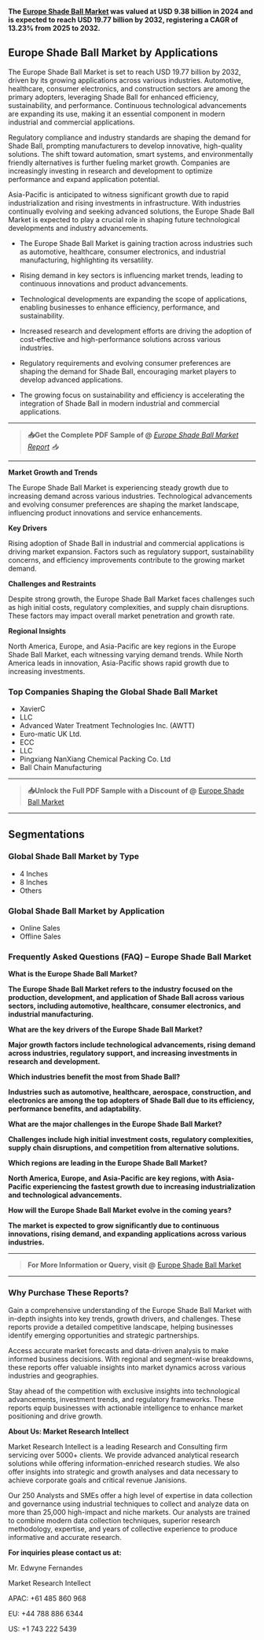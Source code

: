 <p><strong>The <a href="https://www.marketresearchintellect.com/download-sample/?rid=941992&amp;utm_source=Pulse-April-Europe&amp;utm_medium=852">Europe Shade Ball Market</a> was valued at USD 9.38 billion in 2024 and is expected to reach USD 19.77 billion by 2032, registering a CAGR of 13.23% from 2025 to 2032.</strong></p><h2>Europe Shade Ball Market by Applications&nbsp;</h2><p><p>The Europe Shade Ball Market is set to reach USD 19.77 billion by 2032, driven by its growing applications across various industries. Automotive, healthcare, consumer electronics, and construction sectors are among the primary adopters, leveraging Shade Ball for enhanced efficiency, sustainability, and performance. Continuous technological advancements are expanding its use, making it an essential component in modern industrial and commercial applications.</p><p>Regulatory compliance and industry standards are shaping the demand for Shade Ball, prompting manufacturers to develop innovative, high-quality solutions. The shift toward automation, smart systems, and environmentally friendly alternatives is further fueling market growth. Companies are increasingly investing in research and development to optimize performance and expand application potential.</p><p>Asia-Pacific is anticipated to witness significant growth due to rapid industrialization and rising investments in infrastructure. With industries continually evolving and seeking advanced solutions, the Europe Shade Ball Market is expected to play a crucial role in shaping future technological developments and industry advancements.</p></p><ul><li><p>The Europe Shade Ball Market is gaining traction across industries such as automotive, healthcare, consumer electronics, and industrial manufacturing, highlighting its versatility.</p></li><li><p>Rising demand in key sectors is influencing market trends, leading to continuous innovations and product advancements.</p></li><li><p>Technological developments are expanding the scope of applications, enabling businesses to enhance efficiency, performance, and sustainability.</p></li><li><p>Increased research and development efforts are driving the adoption of cost-effective and high-performance solutions across various industries.</p></li><li><p>Regulatory requirements and evolving consumer preferences are shaping the demand for Shade Ball, encouraging market players to develop advanced applications.</p></li><li><p>The growing focus on sustainability and efficiency is accelerating the integration of Shade Ball in modern industrial and commercial applications.</p></li></ul><hr /><blockquote><p><strong><span class="font-[700]">📥Get the Complete PDF Sample of @ </span></strong><em><span class="font-[700]"><a href="https://www.marketresearchintellect.com/download-sample/?rid=941992&amp;utm_source=Pulse-April-Europe&amp;utm_medium=852" target="_blank" data-tracking-control-name="article-ssr-frontend-pulse_little-text-block" data-tracking-will-navigate="" data-test-link="">Europe Shade Ball Market Report</a>&nbsp;📥</span></em></p></blockquote><hr /><p class="" data-start="77" data-end="360"><strong data-start="77" data-end="105">Market Growth and Trends</strong></p><p class="" data-start="77" data-end="360">The Europe Shade Ball Market is experiencing steady growth due to increasing demand across various industries. Technological advancements and evolving consumer preferences are shaping the market landscape, influencing product innovations and service enhancements.</p><p class="" data-start="362" data-end="606"><strong data-start="362" data-end="377">Key Drivers</strong></p><p class="" data-start="362" data-end="606">Rising adoption of Shade Ball in industrial and commercial applications is driving market expansion. Factors such as regulatory support, sustainability concerns, and efficiency improvements contribute to the growing market demand.</p><p class="" data-start="608" data-end="849"><strong data-start="608" data-end="637">Challenges and Restraints</strong></p><p class="" data-start="608" data-end="849">Despite strong growth, the Europe Shade Ball Market faces challenges such as high initial costs, regulatory complexities, and supply chain disruptions. These factors may impact overall market penetration and growth rate.</p><p class="" data-start="851" data-end="1095"><strong data-start="851" data-end="872">Regional Insights</strong></p><p class="" data-start="851" data-end="1095">North America, Europe, and Asia-Pacific are key regions in the Europe Shade Ball Market, each witnessing varying demand trends. While North America leads in innovation, Asia-Pacific shows rapid growth due to increasing investments.</p><p><h3>Top Companies Shaping the Global Shade Ball Market </h3><ul><li>XavierC</li><li>LLC</li><li>Advanced Water Treatment Technologies Inc. (AWTT)</li><li>Euro-matic UK Ltd.</li><li>ECC</li><li>LLC</li><li>Pingxiang NanXiang Chemical Packing Co. Ltd</li><li>Ball Chain Manufacturing</li></ul></p><hr /><blockquote><p><strong>📥Unlock the Full PDF Sample with a Discount of @</strong> <a href="https://www.marketresearchintellect.com/ask-for-discount/?rid=941992&amp;utm_source=Pulse-April-Europe&amp;utm_medium=852">Europe Shade Ball Market</a></p></blockquote><hr /><p><h2>Segmentations</h2><h3>Global Shade Ball Market by Type</h3><ul><li>4 Inches</li><li>8 Inches</li><li>Others</li></ul><h3>Global Shade Ball Market by Application</h3><ul><li>Online Sales</li><li>Offline Sales</li></ul></p><h3><strong>Frequently Asked Questions (FAQ) &ndash; Europe Shade Ball Market</strong></h3><p><strong>What is the Europe Shade Ball Market?</strong></p><p><strong>The Europe Shade Ball Market refers to the industry focused on the production, development, and application of Shade Ball across various sectors, including automotive, healthcare, consumer electronics, and industrial manufacturing.</strong></p><p><strong>What are the key drivers of the Europe Shade Ball Market?</strong></p><p><strong>Major growth factors include technological advancements, rising demand across industries, regulatory support, and increasing investments in research and development.</strong></p><p><strong>Which industries benefit the most from Shade Ball?</strong></p><p><strong>Industries such as automotive, healthcare, aerospace, construction, and electronics are among the top adopters of Shade Ball due to its efficiency, performance benefits, and adaptability.</strong></p><p><strong>What are the major challenges in the Europe Shade Ball Market?</strong></p><p><strong>Challenges include high initial investment costs, regulatory complexities, supply chain disruptions, and competition from alternative solutions.</strong></p><p><strong>Which regions are leading in the Europe Shade Ball Market?</strong></p><p><strong>North America, Europe, and Asia-Pacific are key regions, with Asia-Pacific experiencing the fastest growth due to increasing industrialization and technological advancements.</strong></p><p><strong>How will the Europe Shade Ball Market evolve in the coming years?</strong></p><p><strong>The market is expected to grow significantly due to continuous innovations, rising demand, and expanding applications across various industries.</strong></p><hr /><blockquote><p><span class="font-[700]"><strong>For More Information or Query, visit&nbsp;@</strong>&nbsp;</span><span class="font-[700]"><a href="https://www.marketresearchintellect.com/product/global-shade-ball-market/?utm_source=Linkedin&utm_medium=852" target="_blank" data-tracking-control-name="article-ssr-frontend-pulse_little-text-block" data-tracking-will-navigate="" data-test-link="">Europe Shade Ball Market</a></span></p></blockquote><hr /><h3><strong data-start="0" data-end="31">Why Purchase These Reports?</strong></h3><p class="" data-start="35" data-end="297">Gain a comprehensive understanding of the Europe Shade Ball Market with in-depth insights into key trends, growth drivers, and challenges. These reports provide a detailed competitive landscape, helping businesses identify emerging opportunities and strategic partnerships.</p><p class="" data-start="299" data-end="540">Access accurate market forecasts and data-driven analysis to make informed business decisions. With regional and segment-wise breakdowns, these reports offer valuable insights into market dynamics across various industries and geographies.</p><p class="" data-start="542" data-end="784">Stay ahead of the competition with exclusive insights into technological advancements, investment trends, and regulatory frameworks. These reports equip businesses with actionable intelligence to enhance market positioning and drive growth.</p><p><strong><span class="font-[700]">About Us: Market Research Intellect</span></strong></p><p><span class="">Market Research Intellect is a leading Research and Consulting firm servicing over 5000+ clients. We provide advanced analytical research solutions while offering information-enriched research studies.&nbsp;</span>We also offer insights into strategic and growth analyses and data necessary to achieve corporate goals and critical revenue Janisions.</p><p><span class="">Our 250 Analysts and SMEs offer a high level of expertise in data collection and governance using industrial techniques to collect and analyze data on more than 25,000 high-impact and niche markets. Our analysts are trained to combine modern data collection techniques, superior research methodology, expertise, and years of collective experience to produce informative and accurate research.</span></p><p><strong>For inquiries please contact us at:</strong></p><p>Mr. Edwyne Fernandes</p><p>Market Research Intellect</p><p>APAC: +61 485 860 968</p><p>EU: +44 788 886 6344</p><p>US: +1 743 222 5439</p>